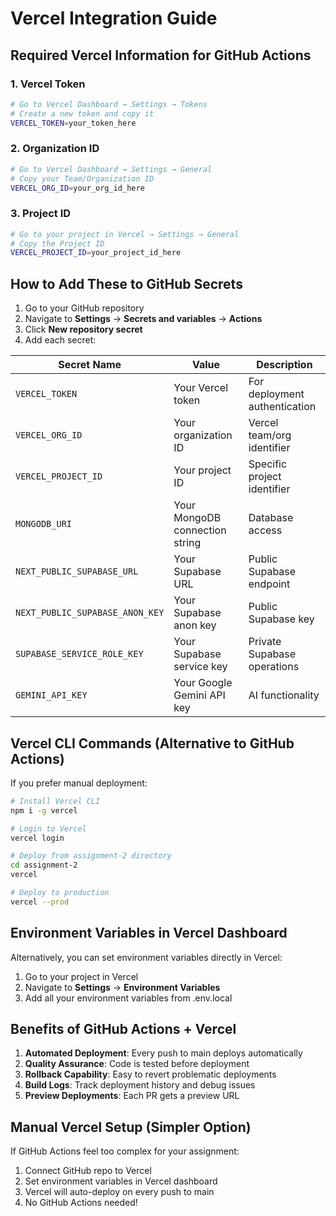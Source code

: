 # Vercel Integration Guide

## Required Vercel Information for GitHub Actions

### 1. **Vercel Token**
```bash
# Go to Vercel Dashboard → Settings → Tokens
# Create a new token and copy it
VERCEL_TOKEN=your_token_here
```

### 2. **Organization ID**
```bash
# Go to Vercel Dashboard → Settings → General
# Copy your Team/Organization ID
VERCEL_ORG_ID=your_org_id_here
```

### 3. **Project ID**
```bash
# Go to your project in Vercel → Settings → General
# Copy the Project ID
VERCEL_PROJECT_ID=your_project_id_here
```

## How to Add These to GitHub Secrets

1. Go to your GitHub repository
2. Navigate to **Settings** → **Secrets and variables** → **Actions**
3. Click **New repository secret**
4. Add each secret:

| Secret Name | Value | Description |
|-------------|-------|-------------|
| `VERCEL_TOKEN` | Your Vercel token | For deployment authentication |
| `VERCEL_ORG_ID` | Your organization ID | Vercel team/org identifier |
| `VERCEL_PROJECT_ID` | Your project ID | Specific project identifier |
| `MONGODB_URI` | Your MongoDB connection string | Database access |
| `NEXT_PUBLIC_SUPABASE_URL` | Your Supabase URL | Public Supabase endpoint |
| `NEXT_PUBLIC_SUPABASE_ANON_KEY` | Your Supabase anon key | Public Supabase key |
| `SUPABASE_SERVICE_ROLE_KEY` | Your Supabase service key | Private Supabase operations |
| `GEMINI_API_KEY` | Your Google Gemini API key | AI functionality |

## Vercel CLI Commands (Alternative to GitHub Actions)

If you prefer manual deployment:

```bash
# Install Vercel CLI
npm i -g vercel

# Login to Vercel
vercel login

# Deploy from assignment-2 directory
cd assignment-2
vercel

# Deploy to production
vercel --prod
```

## Environment Variables in Vercel Dashboard

Alternatively, you can set environment variables directly in Vercel:

1. Go to your project in Vercel
2. Navigate to **Settings** → **Environment Variables**
3. Add all your environment variables from .env.local

## Benefits of GitHub Actions + Vercel

1. **Automated Deployment**: Every push to main deploys automatically
2. **Quality Assurance**: Code is tested before deployment
3. **Rollback Capability**: Easy to revert problematic deployments
4. **Build Logs**: Track deployment history and debug issues
5. **Preview Deployments**: Each PR gets a preview URL

## Manual Vercel Setup (Simpler Option)

If GitHub Actions feel too complex for your assignment:

1. Connect GitHub repo to Vercel
2. Set environment variables in Vercel dashboard
3. Vercel will auto-deploy on every push to main
4. No GitHub Actions needed!
